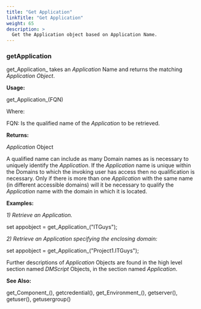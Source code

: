 ```yaml
---
title: "Get Application"
linkTitle: "Get Application"
weight: 65
description: >
  Get the Application object based on Application Name. 
---
```


### getApplication

get_Application_ takes an _Application_ Name and returns the matching _Application Object_.

**Usage:**

get_Application_(FQN)

Where:

FQN: Is the qualified name of the _Application_ to be retrieved.

**Returns:**

_Application_ Object

A qualified name can include as many Domain names as is necessary to uniquely identify the _Application_. If the _Application_ name is unique within the Domains to which the invoking user has access then no qualification is necessary. Only if there is more than one _Application_ with the same name (in different accessible domains) will it be necessary to qualify the _Application_ name with the domain in which it is located.

**Examples:**

_1) Retrieve an Application._

set appobject = get_Application_("ITGuys");

_2) Retrieve an Application specifying the enclosing domain:_

set appobject = get_Application_("Project1.ITGuys");


Further descriptions of _Application_ Objects are found in the high level section named _DMScript_ Objects, in the section named _Application_.
 


**See Also:**

get_Component_(), getcredential(), get_Environment_(), getserver(), getuser(), getusergroup()
